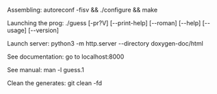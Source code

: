 Assembling:	autoreconf -fisv && ./configure && make

Launching the prog:	./guess [-pr?V] [--print-help] [--roman] [--help] [--usage] [--version]

Launch server:	python3 -m http.server --directory doxygen-doc/html

See documentation:	go to localhost:8000

See manual:	man -l guess.1

Clean the generates:	git clean -fd